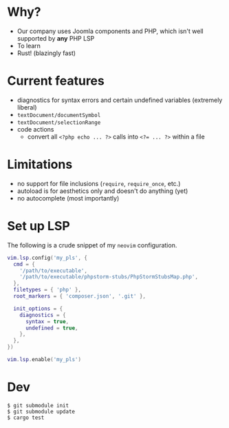 # Why?

- Our company uses Joomla components and PHP, which isn't well supported by **any** PHP LSP
- To learn
- Rust! (blazingly fast)

# Current features

- diagnostics for syntax errors and certain undefined variables (extremely liberal)
- `textDocument/documentSymbol`
- `textDocument/selectionRange`
- code actions
    - convert all `<?php echo ... ?>` calls into `<?= ... ?>` within a file

# Limitations

- no support for file inclusions (`require`, `require_once`, etc.)
- autoload is for aesthetics only and doesn't do anything (yet)
- no autocomplete (most importantly)

# Set up LSP

The following is a crude snippet of my `neovim` configuration.

```lua
vim.lsp.config('my_pls', {
  cmd = {
    '/path/to/executable',
    '/path/to/executable/phpstorm-stubs/PhpStormStubsMap.php',
  },
  filetypes = { 'php' },
  root_markers = { 'composer.json', '.git' },

  init_options = {
    diagnostics = {
      syntax = true,
      undefined = true,
    },
  },
})

vim.lsp.enable('my_pls')
```

# Dev

```console
$ git submodule init
$ git submodule update
$ cargo test
```
